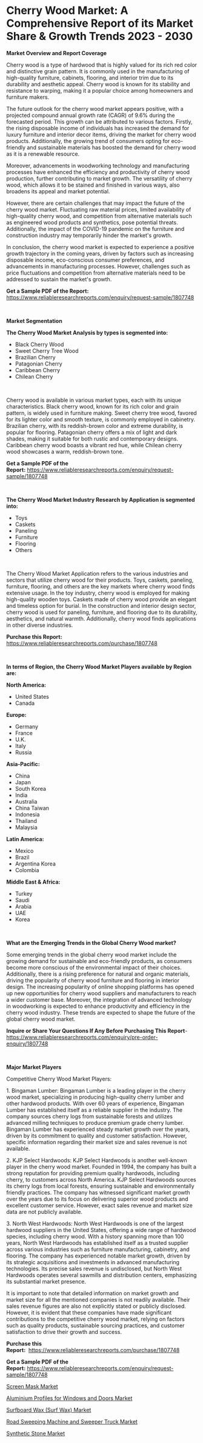 <p><h1>Cherry Wood Market: A Comprehensive Report of its Market Share & Growth Trends 2023 - 2030</h1></p><p><strong>Market Overview and Report Coverage</strong></p>
<p><p>Cherry wood is a type of hardwood that is highly valued for its rich red color and distinctive grain pattern. It is commonly used in the manufacturing of high-quality furniture, cabinets, flooring, and interior trim due to its durability and aesthetic appeal. Cherry wood is known for its stability and resistance to warping, making it a popular choice among homeowners and furniture makers.</p><p>The future outlook for the cherry wood market appears positive, with a projected compound annual growth rate (CAGR) of 9.6% during the forecasted period. This growth can be attributed to various factors. Firstly, the rising disposable income of individuals has increased the demand for luxury furniture and interior decor items, driving the market for cherry wood products. Additionally, the growing trend of consumers opting for eco-friendly and sustainable materials has boosted the demand for cherry wood as it is a renewable resource.</p><p>Moreover, advancements in woodworking technology and manufacturing processes have enhanced the efficiency and productivity of cherry wood production, further contributing to market growth. The versatility of cherry wood, which allows it to be stained and finished in various ways, also broadens its appeal and market potential.</p><p>However, there are certain challenges that may impact the future of the cherry wood market. Fluctuating raw material prices, limited availability of high-quality cherry wood, and competition from alternative materials such as engineered wood products and synthetics, pose potential threats. Additionally, the impact of the COVID-19 pandemic on the furniture and construction industry may temporarily hinder the market's growth.</p><p>In conclusion, the cherry wood market is expected to experience a positive growth trajectory in the coming years, driven by factors such as increasing disposable income, eco-conscious consumer preferences, and advancements in manufacturing processes. However, challenges such as price fluctuations and competition from alternative materials need to be addressed to sustain the market's growth.</p></p>
<p><strong>Get a Sample PDF of the Report:</strong> <a href="https://www.reliableresearchreports.com/enquiry/request-sample/1807748">https://www.reliableresearchreports.com/enquiry/request-sample/1807748</a></p>
<p>&nbsp;</p>
<p><strong>Market Segmentation</strong></p>
<p><strong>The Cherry Wood Market Analysis by types is segmented into:</strong></p>
<p><ul><li>Black Cherry Wood</li><li>Sweet Cherry Tree Wood</li><li>Brazilian Cherry</li><li>Patagonian Cherry</li><li>Caribbean Cherry</li><li>Chilean Cherry</li></ul></p>
<p>&nbsp;</p>
<p><p>Cherry wood is available in various market types, each with its unique characteristics. Black cherry wood, known for its rich color and grain pattern, is widely used in furniture making. Sweet cherry tree wood, favored for its lighter color and smooth texture, is commonly employed in cabinetry. Brazilian cherry, with its reddish-brown color and extreme durability, is popular for flooring. Patagonian cherry offers a mix of light and dark shades, making it suitable for both rustic and contemporary designs. Caribbean cherry wood boasts a vibrant red hue, while Chilean cherry wood showcases a warm, reddish-brown tone.</p></p>
<p><strong>Get a Sample PDF of the Report:</strong>&nbsp;<a href="https://www.reliableresearchreports.com/enquiry/request-sample/1807748">https://www.reliableresearchreports.com/enquiry/request-sample/1807748</a></p>
<p>&nbsp;</p>
<p><strong>The Cherry Wood Market Industry Research by Application is segmented into:</strong></p>
<p><ul><li>Toys</li><li>Caskets</li><li>Paneling</li><li>Furniture</li><li>Flooring</li><li>Others</li></ul></p>
<p>&nbsp;</p>
<p><p>The Cherry Wood Market Application refers to the various industries and sectors that utilize cherry wood for their products. Toys, caskets, paneling, furniture, flooring, and others are the key markets where cherry wood finds extensive usage. In the toy industry, cherry wood is employed for making high-quality wooden toys. Caskets made of cherry wood provide an elegant and timeless option for burial. In the construction and interior design sector, cherry wood is used for paneling, furniture, and flooring due to its durability, aesthetics, and natural warmth. Additionally, cherry wood finds applications in other diverse industries.</p></p>
<p><strong>Purchase this Report:</strong>&nbsp; <a href="https://www.reliableresearchreports.com/purchase/1807748">https://www.reliableresearchreports.com/purchase/1807748</a></p>
<p>&nbsp;</p>
<p><strong>In terms of Region, the Cherry Wood Market Players available by Region are:</strong></p>
<p>
    <p> <strong> North America: </strong>
        <ul>
            <li>United States</li>
            <li>Canada</li>
        </ul>
        </p> 
    <p> <strong> Europe: </strong>
        <ul>
            <li>Germany</li>
            <li>France</li>
            <li>U.K.</li>
            <li>Italy</li>
            <li>Russia</li>
        </ul>
        </p> 
    <p> <strong> Asia-Pacific: </strong>
        <ul>
            <li>China</li>
            <li>Japan</li>
            <li>South Korea</li>
            <li>India</li>
            <li>Australia</li>
            <li>China Taiwan</li>
            <li>Indonesia</li>
            <li>Thailand</li>
            <li>Malaysia</li>
        </ul>
        </p> 
    <p> <strong> Latin America: </strong>
        <ul>
            <li>Mexico</li>
            <li>Brazil</li>
            <li>Argentina Korea</li>
            <li>Colombia</li>
        </ul>
        </p> 
    <p> <strong> Middle East & Africa: </strong>
        <ul>
            <li>Turkey</li>
            <li>Saudi</li>
            <li>Arabia</li>
            <li>UAE</li>
            <li>Korea</li>
        </ul>
    </p>
    </p>
<p>&nbsp;</p>
<p><strong>What are the Emerging Trends in the Global Cherry Wood market?</strong></p>
<p><p>Some emerging trends in the global cherry wood market include the growing demand for sustainable and eco-friendly products, as consumers become more conscious of the environmental impact of their choices. Additionally, there is a rising preference for natural and organic materials, driving the popularity of cherry wood furniture and flooring in interior design. The increasing popularity of online shopping platforms has opened up new opportunities for cherry wood suppliers and manufacturers to reach a wider customer base. Moreover, the integration of advanced technology in woodworking is expected to enhance productivity and efficiency in the cherry wood industry. These trends are expected to shape the future of the global cherry wood market.</p></p>
<p><strong>Inquire or Share Your Questions If Any Before Purchasing This Report</strong>- <a href="https://www.reliableresearchreports.com/enquiry/pre-order-enquiry/1807748">https://www.reliableresearchreports.com/enquiry/pre-order-enquiry/1807748</a></p>
<p>&nbsp;</p>
<p><strong>Major Market Players</strong></p>
<p><p>Competitive Cherry Wood Market Players:</p><p>1. Bingaman Lumber: Bingaman Lumber is a leading player in the cherry wood market, specializing in producing high-quality cherry lumber and other hardwood products. With over 60 years of experience, Bingaman Lumber has established itself as a reliable supplier in the industry. The company sources cherry logs from sustainable forests and utilizes advanced milling techniques to produce premium grade cherry lumber. Bingaman Lumber has experienced steady market growth over the years, driven by its commitment to quality and customer satisfaction. However, specific information regarding their market size and sales revenue is not available.</p><p>2. KJP Select Hardwoods: KJP Select Hardwoods is another well-known player in the cherry wood market. Founded in 1994, the company has built a strong reputation for providing premium quality hardwoods, including cherry, to customers across North America. KJP Select Hardwoods sources its cherry logs from local forests, ensuring sustainable and environmentally friendly practices. The company has witnessed significant market growth over the years due to its focus on delivering superior wood products and excellent customer service. However, exact sales revenue and market size data are not publicly available.</p><p>3. North West Hardwoods: North West Hardwoods is one of the largest hardwood suppliers in the United States, offering a wide range of hardwood species, including cherry wood. With a history spanning more than 100 years, North West Hardwoods has established itself as a trusted supplier across various industries such as furniture manufacturing, cabinetry, and flooring. The company has experienced notable market growth, driven by its strategic acquisitions and investments in advanced manufacturing technologies. Its precise sales revenue is undisclosed, but North West Hardwoods operates several sawmills and distribution centers, emphasizing its substantial market presence.</p><p>It is important to note that detailed information on market growth and market size for all the mentioned companies is not readily available. Their sales revenue figures are also not explicitly stated or publicly disclosed. However, it is evident that these companies have made significant contributions to the competitive cherry wood market, relying on factors such as quality products, sustainable sourcing practices, and customer satisfaction to drive their growth and success.</p></p>
<p><strong>Purchase this Report:</strong>&nbsp;&nbsp;<a href="https://www.reliableresearchreports.com/purchase/1807748">https://www.reliableresearchreports.com/purchase/1807748</a></p>
<p></p>
<p><strong>Get a Sample PDF of the Report:</strong>&nbsp;<a href="https://www.reliableresearchreports.com/enquiry/request-sample/1807748">https://www.reliableresearchreports.com/enquiry/request-sample/1807748</a></p>
<p><p><a href="https://medium.com/@hotspotelectronicsstore/screen-mask-market-exploring-market-share-market-trends-and-future-growth-c4a9911a6ec8">Screen Mask Market</a></p><p><a href="https://github.com/RoccoManning/Market-Research-Report-List-2/blob/main/aluminium-profiles-for-windows-and-doors-market.md">Aluminium Profiles for Windows and Doors Market</a></p><p><a href="https://medium.com/@norvalolson/surfboard-wax-surf-wax-market-competitive-analysis-market-trends-and-forecast-to-2030-2cd3446b77f3">Surfboard Wax (Surf Wax) Market</a></p><p><a href="https://medium.com/@karleeprice2004/road-sweeping-machine-and-sweeper-truck-market-research-report-its-history-and-forecast-2023-to-2472423458b3">Road Sweeping Machine and Sweeper Truck Market</a></p><p><a href="https://github.com/NorbertYates/Market-Research-Report-List-2/blob/main/synthetic-stone-market.md">Synthetic Stone Market</a></p></p>